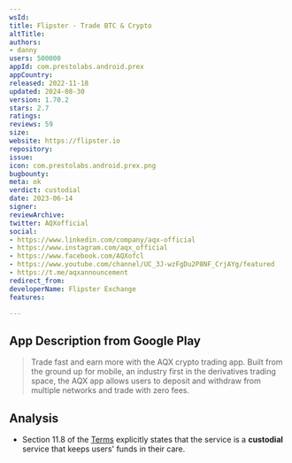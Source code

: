 ```yaml
---
wsId: 
title: Flipster - Trade BTC & Crypto
altTitle: 
authors:
- danny
users: 500000
appId: com.prestolabs.android.prex
appCountry: 
released: 2022-11-18
updated: 2024-08-30
version: 1.70.2
stars: 2.7
ratings: 
reviews: 59
size: 
website: https://flipster.io
repository: 
issue: 
icon: com.prestolabs.android.prex.png
bugbounty: 
meta: ok
verdict: custodial
date: 2023-06-14
signer: 
reviewArchive: 
twitter: AQXofficial
social:
- https://www.linkedin.com/company/aqx-official
- https://www.instagram.com/aqx_official
- https://www.facebook.com/AQXofcl
- https://www.youtube.com/channel/UC_3J-wzFgDu2P8NF_CrjAYg/featured
- https://t.me/aqxannouncement
redirect_from: 
developerName: Flipster Exchange
features: 

---
```


## App Description from Google Play 

> Trade fast and earn more with the AQX crypto trading app. Built from the ground up for mobile, an industry first in the derivatives trading space, the AQX app allows users to deposit and withdraw from multiple networks and trade with zero fees.

## Analysis 

- Section 11.8 of the [Terms](https://aqx.com/policies/terms) explicitly states that the service is a **custodial** service that keeps users' funds in their care.